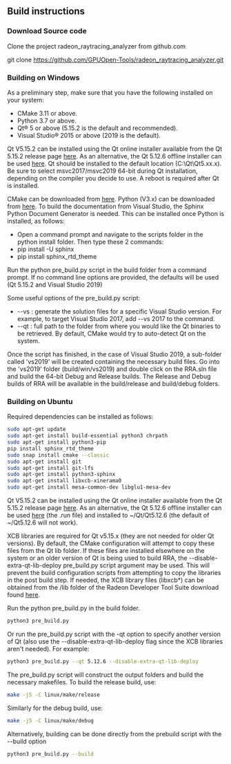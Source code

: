 ## Build instructions

### Download Source code

Clone the project radeon_raytracing_analyzer from github.com

git clone https://github.com/GPUOpen-Tools/radeon_raytracing_analyzer.git

### Building on Windows
As a preliminary step, make sure that you have the following installed on your system:
* CMake 3.11 or above.
* Python 3.7 or above.
* Qt® 5 or above (5.15.2 is the default and recommended).
* Visual Studio® 2015 or above (2019 is the default).

Qt V5.15.2 can be installed using the Qt online installer available from the Qt 5.15.2 release page [here][qt-online].
As an alternative, the Qt 5.12.6 offline installer can be used [here][qt-offline].
Qt should be installed to the default location (C:\Qt\Qt5.xx.x).
Be sure to select msvc2017/msvc2019 64-bit during Qt installation, depending on the compiler you decide to use.
A reboot is required after Qt is installed.

CMake can be downloaded from [here](https://cmake.org/download/).
Python (V3.x) can be downloaded from [here](https://www.python.org/). To build the documentation from Visual Studio, the Sphinx Python Document Generator is needed.
This can be installed once Python is installed, as follows:
* Open a command prompt and navigate to the scripts folder in the python install folder. Then type these 2 commands:
* pip install -U sphinx
* pip install sphinx_rtd_theme

Run the python pre_build.py script in the build folder from a command prompt. If no command line options are provided, the defaults will be used (Qt 5.15.2 and Visual Studio 2019)

Some useful options of the pre_build.py script:
* --vs <Visual Studio version>: generate the solution files for a specific Visual Studio version. For example, to target Visual Studio 2017, add --vs 2017 to the command.
* --qt <path>: full path to the folder from where you would like the Qt binaries to be retrieved. By default, CMake would try to auto-detect Qt on the system.

Once the script has finished, in the case of Visual Studio 2019, a sub-folder called 'vs2019' will be created containing the necessary build files.
Go into the 'vs2019' folder (build/win/vs2019) and double click on the RRA.sln file and build the 64-bit Debug and Release builds.
The Release and Debug builds of RRA will be available in the build/release and build/debug folders.

### Building on Ubuntu
Required dependencies can be installed as follows:
```bash
sudo apt-get update
sudo apt-get install build-essential python3 chrpath
sudo apt-get install python3-pip
pip install sphinx_rtd_theme
sudo snap install cmake --classic
sudo apt-get install git
sudo apt-get install git-lfs
sudo apt-get install python3-sphinx
sudo apt-get install libxcb-xinerama0
sudo apt-get install mesa-common-dev libglu1-mesa-dev
```
Qt V5.15.2 can be installed using the Qt online installer available from the Qt 5.15.2 release page [here][qt-online].
As an alternative, the Qt 5.12.6 offline installer can be used [here][qt-offline] (the .run file) and installed
to ~/Qt/Qt5.12.6 (the default of ~/Qt5.12.6 will not work).

XCB libraries are required for Qt v5.15.x (they are not needed for older Qt versions). By default, the CMake configuration will attempt to copy
these files from the Qt lib folder. If these files are installed elsewhere on the system or an older version of Qt is being used to build RRA,
the --disable-extra-qt-lib-deploy pre_build.py script argument may be used. This will prevent the build configuration scripts from attempting to copy
the libraries in the post build step. If needed, the XCB library files (libxcb*) can be obtained from the /lib folder of the Radeon Developer Tool
Suite download found [here](https://gpuopen.com/tools/).

Run the python pre_build.py in the build folder.
```bash
python3 pre_build.py
```
Or run the pre_build.py script with the -qt option to specify another version of Qt (also use the --disable-extra-qt-lib-deploy flag since the XCB
libraries aren't needed). For example:
```bash
python3 pre_build.py --qt 5.12.6 --disable-extra-qt-lib-deploy
```
The pre_build.py script will construct the output folders and build the necessary makefiles.
To build the release build, use:
```bash
make -j5 -C linux/make/release
```
Similarly for the debug build, use:
```bash
make -j5 -C linux/make/debug
```
Alternatively, building can be done directly from the prebuild script with the --build option
```bash
python3 pre_build.py --build
```

[qt-online]: https://www.qt.io/blog/qt-5.15.2-released
[qt-offline]: https://download.qt.io/archive/qt/5.12/5.12.6/
